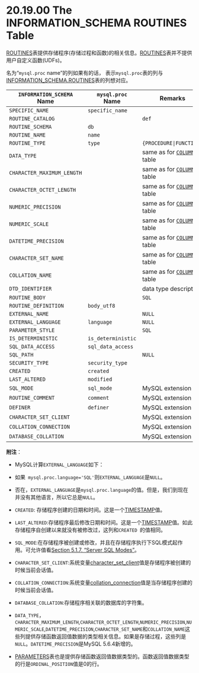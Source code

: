 # 20.19.00 The INFORMATION_SCHEMA ROUTINES Table

[ROUTINES]()表提供存储程序(存储过程和函数)的相关信息。[ROUTINES]()表并不提供用户自定义函数(UDFs)。

名为“`mysql.proc` name”的列如果有的话， 表示`mysql.proc`表的列与[INFORMATION_SCHEMA.ROUTINES]()表的列想对应。

<table>
<thead>
<tr>
	<th scope="col"><code class="literal">INFORMATION_SCHEMA</code> Name</th>
	<th scope="col"><code class="literal">mysql.proc</code> Name</th>
	<th scope="col">Remarks</th>
</tr>
</thead>

<tbody>
<tr>
	<td scope="row"><code class="literal">SPECIFIC_NAME</code></td>
	<td><code class="literal">specific_name</code></td>
	<td> </td>
</tr>

<tr>
	<td scope="row"><code class="literal">ROUTINE_CATALOG</code></td>
	<td> </td>
	<td><code class="literal">def</code></td>
</tr>

<tr>
	<td scope="row"><code class="literal">ROUTINE_SCHEMA</code></td>
	<td><code class="literal">db</code></td>
	<td> </td>
</tr>

<tr>
	<td scope="row"><code class="literal">ROUTINE_NAME</code></td>
	<td><code class="literal">name</code></td>
	<td> </td>
</tr>

<tr>
	<td scope="row"><code class="literal">ROUTINE_TYPE</code></td>
	<td><code class="literal">type</code></td>
	<td><code class="literal">{PROCEDURE|FUNCTION}</code></td>
</tr>

<tr>
	<td scope="row"><code class="literal">DATA_TYPE</code></td>
	<td> </td>
	<td>same as for <a class="link" href="columns-table.html" title="20.4. The INFORMATION_SCHEMA COLUMNS Table"><code class="literal">COLUMNS</code></a> table</td>
</tr>

<tr>
	<td scope="row"><code class="literal">CHARACTER_MAXIMUM_LENGTH</code></td>
	<td> </td>
	<td>same as for <a class="link" href="columns-table.html" title="20.4. The INFORMATION_SCHEMA COLUMNS Table"><code class="literal">COLUMNS</code></a> table</td>
</tr>

<tr>
	<td scope="row"><code class="literal">CHARACTER_OCTET_LENGTH</code></td>
	<td> </td>
	<td>same as for <a class="link" href="columns-table.html" title="20.4. The INFORMATION_SCHEMA COLUMNS Table"><code class="literal">COLUMNS</code></a> table</td>
</tr>

<tr>
	<td scope="row"><code class="literal">NUMERIC_PRECISION</code></td>
	<td> </td>
	<td>same as for <a class="link" href="columns-table.html" title="20.4. The INFORMATION_SCHEMA COLUMNS Table"><code class="literal">COLUMNS</code></a> table</td>
</tr>

<tr>
	<td scope="row"><code class="literal">NUMERIC_SCALE</code></td>
	<td> </td>
	<td>same as for <a class="link" href="columns-table.html" title="20.4. The INFORMATION_SCHEMA COLUMNS Table"><code class="literal">COLUMNS</code></a> table</td>
</tr>

<tr>
	<td scope="row"><code class="literal">DATETIME_PRECISION</code></td>
	<td> </td>
	<td>same as for <a class="link" href="columns-table.html" title="20.4. The INFORMATION_SCHEMA COLUMNS Table"><code class="literal">COLUMNS</code></a> table</td>
</tr>

<tr>
	<td scope="row"><code class="literal">CHARACTER_SET_NAME</code></td>
	<td> </td>
	<td>same as for <a class="link" href="columns-table.html" title="20.4. The INFORMATION_SCHEMA COLUMNS Table"><code class="literal">COLUMNS</code></a> table</td>
</tr>

<tr>
	<td scope="row"><code class="literal">COLLATION_NAME</code></td>
	<td> </td>
	<td>same as for <a class="link" href="columns-table.html" title="20.4. The INFORMATION_SCHEMA COLUMNS Table"><code class="literal">COLUMNS</code></a> table</td>
</tr>

<tr>
	<td scope="row"><code class="literal">DTD_IDENTIFIER</code></td>
	<td> </td>
	<td>data type descriptor</td>
</tr>

<tr>
	<td scope="row"><code class="literal">ROUTINE_BODY</code></td>
	<td> </td>
	<td><code class="literal">SQL</code></td>
</tr>

<tr>
	<td scope="row"><code class="literal">ROUTINE_DEFINITION</code></td>
	<td><code class="literal">body_utf8</code></td>
	<td> </td>
</tr>

<tr>
	<td scope="row"><code class="literal">EXTERNAL_NAME</code></td>
	<td> </td>
	<td><code class="literal">NULL</code></td>
</tr>

<tr>
	<td scope="row"><code class="literal">EXTERNAL_LANGUAGE</code></td>
	<td><code class="literal">language</code></td>
	<td><code class="literal">NULL</code></td>
</tr>

<tr>
	<td scope="row"><code class="literal">PARAMETER_STYLE</code></td>
	<td> </td>
	<td><code class="literal">SQL</code></td>
</tr>

<tr>
	<td scope="row"><code class="literal">IS_DETERMINISTIC</code></td>
	<td><code class="literal">is_deterministic</code></td>
    <td> </td>
</tr>

<tr>
	<td scope="row"><code class="literal">SQL_DATA_ACCESS</code></td>
	<td><code class="literal">sql_data_access</code></td>
	<td> </td>
</tr>

<tr>
	<td scope="row"><code class="literal">SQL_PATH</code></td>
	<td> </td>
	<td><code class="literal">NULL</code></td>
</tr>

<tr>
	<td scope="row"><code class="literal">SECURITY_TYPE</code></td>
	<td><code class="literal">security_type</code></td>
	<td> </td>
</tr>

<tr>
	<td scope="row"><code class="literal">CREATED</code></td>
	<td><code class="literal">created</code></td>
	<td> </td>
</tr>

<tr>
	<td scope="row"><code class="literal">LAST_ALTERED</code></td>
	<td><code class="literal">modified</code></td>
	<td> </td>
</tr>

<tr>
	<td scope="row"><code class="literal">SQL_MODE</code></td>
	<td><code class="literal">sql_mode</code></td>
	<td>MySQL extension</td>
</tr>
	<tr><td scope="row"><code class="literal">ROUTINE_COMMENT</code></td>
	<td><code class="literal">comment</code></td>
	<td>MySQL extension</td>
</tr>

<tr>
	<td scope="row"><code class="literal">DEFINER</code></td>
	<td><code class="literal">definer</code></td>
	<td>MySQL extension</td>
</tr>

<tr>
	<td scope="row"><code class="literal">CHARACTER_SET_CLIENT</code></td>
	<td> </td>
	<td>MySQL extension</td>
</tr>

<tr>
	<td scope="row"><code class="literal">COLLATION_CONNECTION</code></td>
	<td> </td>
	<td>MySQL extension</td>
</tr>

<tr>
	<td scope="row"><code class="literal">DATABASE_COLLATION</code></td>
	<td> </td>
	<td>MySQL extension</td>
</tr>
</tbody>
</table>

**附注**：

- MySQL计算`EXTERNAL_LANGUAGE`如下：

 - 如果` mysql.proc.language='SQL'`则`EXTERNAL_LANGUAGE`是`NULL`。
 - 否在，`EXTERNAL_LANGUAGE`是`mysql.proc.language`的值。但是，我们到现在并没有其他语言，所以它总是`NULL`。
- `CREATED`: 存储程序创建的日期和时间。这是一个[TIMESTAMP]()值。
- `LAST_ALTERED`:存储程序最后修改日期和时间。这是一个[TIMESTAMP]()值。如此存储程序自创建以来就没有被修改过，这列和`CREATED `的值相同。
- `SQL_MODE`:在存储程序被创建或修改，并且在存储程序执行下SQL模式起作用。可允许值看[Section 5.1.7, “Server SQL Modes”]()。
- `CHARACTER_SET_CLIENT`:系统变量[character_set_client]()值是存储程序被创建的时候当前会话值。
- `COLLATION_CONNECTION`:系统变量[collation_connection]()值是当存储程序创建的时候当前会话值。
- `DATABASE_COLLATION`:存储程序相关联的数据库的字符集。
- `DATA_TYPE`，`CHARACTER_MAXIMUM_LENGTH`,`CHARACTER_OCTET_LENGTH`,`NUMERIC_PRECISION`,`NUMERIC_SCALE`,`DATETIME_PRECISION`,`CHARACTER_SET_NAME`和`COLLATION_NAME`这些列提供存储函数返回值数据的类型相关信息。如果是存储过程，这些列是`NULL`。`DATETIME_PRECISION`是MySQL 5.6.4新增的。
- [PARAMETERS]()表也是提供存储函数返回值数据类型的。函数返回值数据类型的行是`ORDINAL_POSITION`值是0的行。

